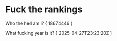 # Fuck the rankings

Who the hell am I?
{ 18674446 }

What fucking year is it?
[ 2025-04-27T23:23:20Z ]
